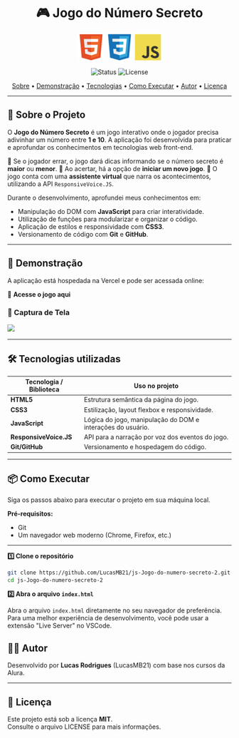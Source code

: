 <h1 align="center">🎮 Jogo do Número Secreto</h1>

<p align="center" id="badges">
  <a href="https://developer.mozilla.org/en-US/docs/Web/HTML" target="_blank"><img src="https://raw.githubusercontent.com/devicons/devicon/master/icons/html5/html5-original.svg" alt="HTML5" width="60" height="60"/></a>
  <a href="https://developer.mozilla.org/en-US/docs/Web/CSS" target="_blank"><img src="https://raw.githubusercontent.com/devicons/devicon/master/icons/css3/css3-original.svg" alt="CSS3" width="60" height="60"/></a>
  <a href="https://developer.mozilla.org/en-US/docs/Web/JavaScript" target="_blank"><img src="https://raw.githubusercontent.com/devicons/devicon/master/icons/javascript/javascript-original.svg" alt="JavaScript" width="60" height="60"/></a>
</p>

<p align="center">
  <img alt="Status" src="https://img.shields.io/badge/Status-Concluído-green?style=for-the-badge">
  <img alt="License" src="https://img.shields.io/badge/License-MIT-green?style=for-the-badge">
</p>

<p align="center">
  <a href="#-sobre-o-projeto">Sobre</a> •
  <a href="#-demonstração">Demonstração</a> •
  <a href="#-tecnologias-utilizadas">Tecnologias</a> •
  <a href="#-como-executar">Como Executar</a> •
  <a href="#-autor">Autor</a> •
  <a href="#-licença">Licença</a>
</p>

---

## 📖 Sobre o Projeto

O **Jogo do Número Secreto** é um jogo interativo onde o jogador precisa adivinhar um número entre **1 e 10**. A aplicação foi desenvolvida para praticar e aprofundar os conhecimentos em tecnologias web front-end.

🔹 Se o jogador errar, o jogo dará dicas informando se o número secreto é **maior** ou **menor**.
🔹 Ao acertar, há a opção de **iniciar um novo jogo**.
🔹 O jogo conta com uma **assistente virtual** que narra os acontecimentos, utilizando a API `ResponsiveVoice.JS`.

Durante o desenvolvimento, aprofundei meus conhecimentos em:
- Manipulação do DOM com **JavaScript** para criar interatividade.
- Utilização de funções para modularizar e organizar o código.
- Aplicação de estilos e responsividade com **CSS3**.
- Versionamento de código com **Git** e **GitHub**.

---

## 🚀 Demonstração

A aplicação está hospedada na Vercel e pode ser acessada online:

📍 **Acesse o jogo aqui**

### 📸 Captura de Tela

<img src="https://github.com/LucasMB21/js-Jogo-do-numero-secreto-2/assets/130411731/3160027e-a368-48e7-b5f0-d6299291527d" width="500px" />

---

## 🛠️ Tecnologias utilizadas

| Tecnologia / Biblioteca | Uso no projeto |
|------------------------|----------------|
| **HTML5** | Estrutura semântica da página do jogo. |
| **CSS3** | Estilização, layout flexbox e responsividade. |
| **JavaScript** | Lógica do jogo, manipulação do DOM e interações do usuário. |
| **ResponsiveVoice.JS** | API para a narração por voz dos eventos do jogo. |
| **Git/GitHub** | Versionamento e hospedagem do código. |

---

## 📦 Como Executar

Siga os passos abaixo para executar o projeto em sua máquina local.

**Pré-requisitos:**
- Git
- Um navegador web moderno (Chrome, Firefox, etc.)

----
**1️⃣ Clone o repositório**
```bash
git clone https://github.com/LucasMB21/js-Jogo-do-numero-secreto-2.git
cd js-Jogo-do-numero-secreto-2
```

**2️⃣ Abra o arquivo `index.html`**

Abra o arquivo `index.html` diretamente no seu navegador de preferência. Para uma melhor experiência de desenvolvimento, você pode usar a extensão "Live Server" no VSCode.

## 👨‍💻 Autor

Desenvolvido por **Lucas Rodrigues** (LucasMB21) com base nos cursos da Alura.

---

## 📄 Licença

Este projeto está sob a licença **MIT**.  
Consulte o arquivo LICENSE para mais informações.

